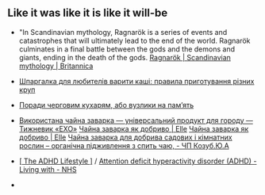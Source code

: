 ## Like it was like it is like it will-be 

- "In Scandinavian mythology, Ragnarök is a series of events and catastrophes that will ultimately lead to the end of the world. Ragnarök culminates in a final battle between the gods and the demons and giants, ending in the death of the gods.	[Ragnarök | Scandinavian mythology | Britannica](https://www.britannica.com/event/Ragnarok)  
- [Шпаргалка для любителів варити каші: правила приготування різних круп](https://otozh.com.ua/2020/01/11/shpargalka-dlya-lyubiteliv-variti-kashi-pravila-prigotuvannya-riznix-krup/) 
- [Поради черговим кухарям, або вузлики на пам’ять](https://tourlib.net/books_ukr/filipov9-8.htm) 
- [Використана чайна заварка — універсальний продукт для городу — Тижневик «ЕХО»](https://exo.in.ua/porada/1746)  [Чайна заварка як добриво | Elle](https://elle.pp.ua/chajna-zavarka-yak-dobrivo/)  [Чайна заварка як добриво | Elle](https://elle.pp.ua/chajna-zavarka-yak-dobrivo/)  [Чайна заварка для добрива садових і кімнатних рослин – органічна підживлення з спить чаю, - ЧП Козуб.Ю.А](https://geovys.cz/chajna-zavarka-dlja-dobriva-sadovih-i-kimnatnih/)  

- [[ The ADHD Lifestyle ]](https://theadhdlifestyle.com/) / [Attention deficit hyperactivity disorder (ADHD) - Living with - NHS](https://www.nhs.uk/conditions/attention-deficit-hyperactivity-disorder-adhd/living-with/) 
- 
